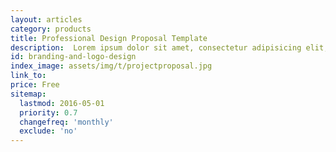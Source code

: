 ```yaml
---
layout: articles
category: products
title: Professional Design Proposal Template
description:  Lorem ipsum dolor sit amet, consectetur adipisicing elit, sed do eiusmod tempor incididunt ut labore et dolore magna a ...
id: branding-and-logo-design
index_image: assets/img/t/projectproposal.jpg
link_to:
price: Free
sitemap:
  lastmod: 2016-05-01
  priority: 0.7
  changefreq: 'monthly'
  exclude: 'no'
---
```

